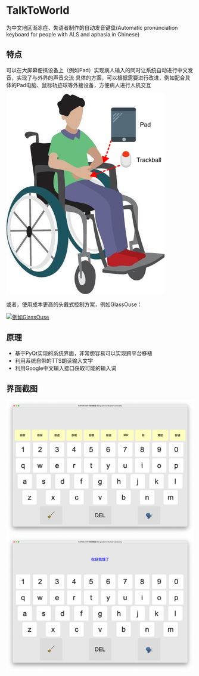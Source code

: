 # TalkToWorld
为中文地区渐冻症、失语者制作的自动发音键盘(Automatic pronunciation keyboard for people with ALS and aphasia in Chinese)
## 特点
可以在大屏幕便携设备上（例如Pad）实现病人输入的同时让系统自动进行中文发音，实现了与外界的声音交流
具体的方案，可以根据需要进行改进，例如配合具体的Pad电脑、鼠标轨迹球等外接设备，方便病人进行人机交互 

![case](https://github.com/geekgao/TalkToWorld/raw/main/CASE.png)  

或者，使用成本更高的头戴式控制方案，例如GlassOuse：

[![例如GlassOuse](https://glassouse.com/wp-content/uploads/2022/06/gallery-images-2-scaled.jpg)](https://glassouse.com/)

## 原理
- 基于PyQt实现的系统界面，非常想容易可以实现跨平台移植
- 利用系统自带的TTS朗读输入文字
- 利用Google中文输入接口获取可能的输入词
## 界面截图
![screenshot](https://github.com/geekgao/TalkToWorld/raw/main/screenshot.jpg)
![screenshot](https://github.com/geekgao/TalkToWorld/raw/main/screenshot2.jpg)
